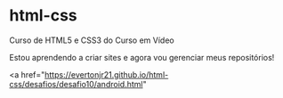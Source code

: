 # html-css
 Curso de HTML5 e CSS3 do Curso em Vídeo

Estou aprendendo a criar sites e agora vou gerenciar meus repositórios!

<a href="https://evertonjr21.github.io/html-css/desafios/desafio10/android.html"